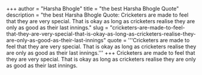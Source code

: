 +++
author = "Harsha Bhogle"
title = "the best Harsha Bhogle Quote"
description = "the best Harsha Bhogle Quote: Cricketers are made to feel that they are very special. That is okay as long as cricketers realise they are only as good as their last innings."
slug = "cricketers-are-made-to-feel-that-they-are-very-special-that-is-okay-as-long-as-cricketers-realise-they-are-only-as-good-as-their-last-innings"
quote = '''Cricketers are made to feel that they are very special. That is okay as long as cricketers realise they are only as good as their last innings.'''
+++
Cricketers are made to feel that they are very special. That is okay as long as cricketers realise they are only as good as their last innings.
